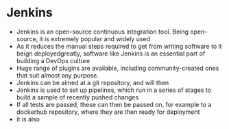 # Jenkins

- Jenkins is an open-source continuous integration tool. Being open-source, it is extremely popular and widely used
- As it reduces the manual steps required to get from writing software to it beign deployedgreatly, software like Jenkins is an essential part of building a DevOps culture
- Huge range of plugins are available, including community-created ones that suit almost any purpose.
- Jenkins can be aimed at a git repository, and will then 
- Jenkins is used to set up pipelines, which run in a series of stages to build a sample of recently pushed changes
- If all tests are passed, these can then be passed on, for example to a dockerhub repository, where they are then ready for deployment
- it is also 